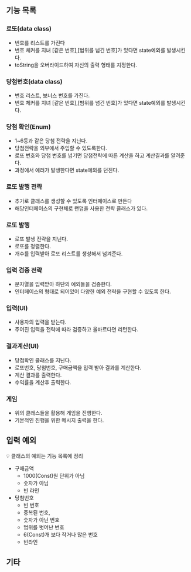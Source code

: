 ## 기능 목록

### 로또(data class)

- 번호를 리스트를 가진다
- 번호 체커를 지녀 [같은 번호],[범위를 넘긴 번호]가 있다면 state예외를 발생시킨다.
- toString을 오버라이드하여 자신의 출력 형태를 지정한다.

### 당첨번호(data class)

- 번호 리스트, 보너스 번호를 가진다.
- 번호 체커를 지녀 [같은 번호],[범위를 넘긴 번호]가 있다면 state예외를 발생시킨다.


### 당첨 확인(Enum)

- 1~6등과 같은 당첨 전략을 지닌다.
- 당첨전략을 외부에서 주입할 수 있도록한다.
- 로또 번호와 당첨 번호를 넘기면 당첨전략에 따른 계산을 하고 계산결과를 알려준다.
- 과정에서 에러가 발생한다면 state예외를 던진다.

### 로또 발행 전략

- 추가로 클래스를 생성할 수 있도록 인터페이스로 만든다
- 해당인터페이스의 구현체로 랜덤을 사용한 전략 클래스가 있다.

### 로또 발행

- 로또 발생 전략을 지닌다.
- 로또를 정렬한다.
- 개수를 입력받아 로또 리스트를 생성해서 넘겨준다.

### 입력 검증 전략

- 문자열을 입력받아 하단의 예외들을 검증한다.
- 인터페이스의 형태로 되어있어 다양한 예외 전략을 구현할 수 있도록 한다.

### 입력(UI)

- 사용자의 입력을 받는다.
- 주어진 입력을 전략에 따라 검증하고 올바르다면 리턴한다.

### 결과계산(UI)

- 당첨확인 클래스를 지닌다.
- 로또번호, 당첨번호, 구매금액을 입력 받아 결과를 계산한다.
- 계산 결과를 출력한다.
- 수익률을 계산후 출력한다.

### 게임

- 위의 클래스들을 활용해 게임을 진행한다.
- 기본적인 진행을 위한 메시지 출력을 한다.

## 입력 예외

💡 클래스의 예외는 기능 목록에 정리


- 구매금액
    - 1000(Const)원 단위가 아님
    - 숫자가 아님
    - 빈 라인
- 당첨번호
    - 빈 번호
    - 중복된 번호,
    - 숫자가 아닌 번호
    - 범위를 벗어난 번호
    - 6(Const)개 보다 작거나 많은 번호
    - 빈라인

## 기타
